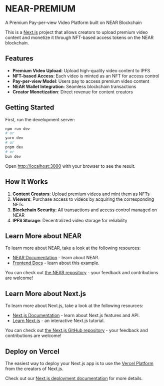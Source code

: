 # NEAR-PREMIUM

A Premium Pay-per-view Video Platform built on NEAR Blockchain

This is a [Next.js](https://nextjs.org/) project that allows creators to upload premium video content and monetize it through NFT-based access tokens on the NEAR blockchain.

## Features

- **Premium Video Upload**: Upload high-quality video content to IPFS
- **NFT-based Access**: Each video is minted as an NFT for access control
- **Pay-per-view Model**: Users pay to access premium video content
- **NEAR Wallet Integration**: Seamless blockchain transactions
- **Creator Monetization**: Direct revenue for content creators

## Getting Started

First, run the development server:

```bash
npm run dev
# or
yarn dev
# or
pnpm dev
# or
bun dev
```

Open [http://localhost:3000](http://localhost:3000) with your browser to see the result.

## How It Works

1. **Content Creators**: Upload premium videos and mint them as NFTs
2. **Viewers**: Purchase access to videos by acquiring the corresponding NFTs
3. **Blockchain Security**: All transactions and access control managed on NEAR
4. **IPFS Storage**: Decentralized video storage for reliability

## Learn More about NEAR

To learn more about NEAR, take a look at the following resources:

- [NEAR Documentation](https://docs.near.org) - learn about NEAR.
- [Frontend Docs](https://docs.near.org/build/web3-apps/quickstart) - learn about this example.

You can check out [the NEAR repository](https://github.com/near) - your feedback and contributions are welcome!

## Learn More about Next.js

To learn more about Next.js, take a look at the following resources:

- [Next.js Documentation](https://nextjs.org/docs) - learn about Next.js features and API.
- [Learn Next.js](https://nextjs.org/learn) - an interactive Next.js tutorial.

You can check out [the Next.js GitHub repository](https://github.com/vercel/next.js/) - your feedback and contributions are welcome!

## Deploy on Vercel

The easiest way to deploy your Next.js app is to use the [Vercel Platform](https://vercel.com/new?utm_medium=default-template&filter=next.js&utm_source=create-next-app&utm_campaign=create-next-app-readme) from the creators of Next.js.

Check out our [Next.js deployment documentation](https://nextjs.org/docs/deployment) for more details.
